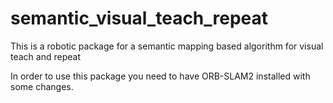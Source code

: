 # semantic_visual_teach_repeat
This is a robotic package for a semantic mapping based algorithm for visual teach and repeat

In order to use this package you need to have ORB-SLAM2 installed with some changes. 
